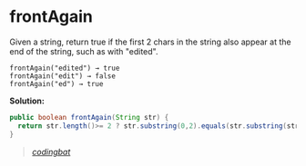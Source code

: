 # frontAgain

Given a string, return true if the first 2 chars in the string also appear at the end of the string, such as with "edited".

```
frontAgain("edited") → true
frontAgain("edit") → false
frontAgain("ed") → true
```

**Solution:**

```java
public boolean frontAgain(String str) {
  return str.length()>= 2 ? str.substring(0,2).equals(str.substring(str.length()-2)) : false;
}
```

> _[codingbat](http://codingbat.com/prob/p196652)_
